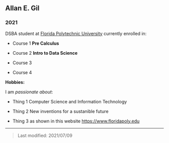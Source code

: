 ## Allan E. Gil

### 2021

DSBA student at [Florida Polytechnic University](https://www.floridapoly.edu) currently enrolled in: 

- Course 1 **Pre Calculus**

- Course 2 **Intro to Data Science**

- Course 3

- Course 4

**Hobbies:**

I am _passionate about_: 

- Thing 1 Computer Science and Information Technology

- Thing 2 New inventions for a sustanible future

- Thing 3 as shown in this website <https://www.floridapoly.edu>

***

> Last modified: 2021/07/09